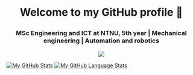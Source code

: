 # <p align="center">Welcome to my GitHub profile 👋</p>

### <p align="center">MSc Engineering and ICT at NTNU, 5th year | Mechanical engineering | Automation and robotics</p>






<p align="center">  
<img src="https://github-readme-stats.vercel.app/api?username=JakobEik&show_icons=true&hide_border=true&&count_private=true&include_all_commits=true" />
</p>


[![My GitHub Stats](https://github-readme-stats.vercel.app/api/?username=JakobEik&count_private=true&theme=tokyonight&showicons=true)]()
[![My GitHub Language Stats](https://github-readme-stats.vercel.app/api/top-langs/?username=JakobEik&langs_count=10&theme=tokyonight)]()



